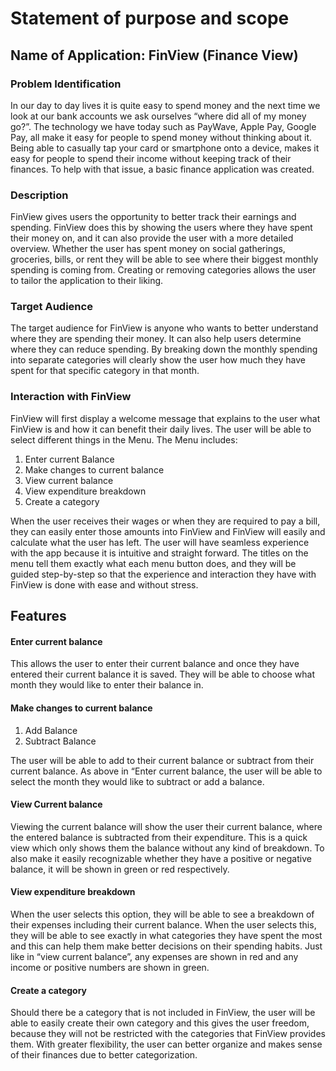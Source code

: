# Statement of purpose and scope

## Name of Application: FinView (Finance View)

### Problem Identification

In our day to day lives it is quite easy to spend money and the next time we look at our bank accounts we ask ourselves “where did all of my money go?”. The technology we have today such as PayWave, Apple Pay, Google Pay, all make it easy for people to spend money without thinking about it. Being able to casually tap your card or smartphone onto a device, makes it easy for people to spend their income without keeping track of their finances. To help with that issue, a basic finance application was created.

### Description

FinView gives users the opportunity to better track their earnings and spending. FinView does this by showing the users where they have spent their money on, and it can also provide the user with a more detailed overview. Whether the user has spent money on social gatherings, groceries, bills, or rent they will be able to see where their biggest monthly spending is coming from. Creating or removing categories allows the user to tailor the application to their liking.

### Target Audience

The target audience for FinView is anyone who wants to better understand where they are spending their money. It can also help users determine where they can reduce spending. By breaking down the monthly spending into separate categories will clearly show the user how much they have spent for that specific category in that month.

### Interaction with FinView

FinView will first display a welcome message that explains to the user what FinView is and how it can benefit their daily lives. The user will be able to select different things in the Menu. The Menu includes:

1.  Enter current Balance
1.  Make changes to current balance
1.  View current balance
1.  View expenditure breakdown
1.  Create a category

When the user receives their wages or when they are required to pay a bill, they can easily enter those amounts into FinView and FinView will easily and calculate what the user has left. The user will have seamless experience with the app because it is intuitive and straight forward. The titles on the menu tell them exactly what each menu button does, and they will be guided step-by-step so that the experience and interaction they have with FinView is done with ease and without stress.

## Features

#### Enter current balance

This allows the user to enter their current balance and once they have entered their current balance it is saved. They will be able to choose what month they would like to enter their balance in.

#### Make changes to current balance

1. Add Balance
1. Subtract Balance

The user will be able to add to their current balance or subtract from their current balance. As above in “Enter current balance, the user will be able to select the month they would like to subtract or add a balance.

#### View Current balance

Viewing the current balance will show the user their current balance, where the entered balance is subtracted from their expenditure. This is a quick view which only shows them the balance without any kind of breakdown. To also make it easily recognizable whether they have a positive or negative balance, it will be shown in green or red respectively.

#### View expenditure breakdown

When the user selects this option, they will be able to see a breakdown of their expenses including their current balance.
When the user selects this, they will be able to see exactly in what categories they have spent the most and this can help them make better decisions on their spending habits. Just like in “view current balance”, any expenses are shown in red and any income or positive numbers are shown in green.

#### Create a category

Should there be a category that is not included in FinView, the user will be able to easily create their own category and this gives the user freedom, because they will not be restricted with the categories that FinView provides them. With greater flexibility, the user can better organize and makes sense of their finances due to better categorization.
